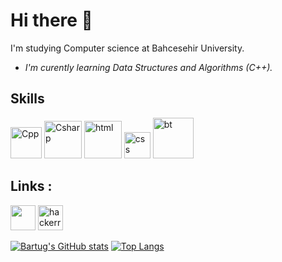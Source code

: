 # Hi there 👋
I'm studying Computer science at Bahcesehir University.

* *I'm curently learning Data Structures and Algorithms (C++).*

## Skills
<img src="https://raw.githubusercontent.com/Benio101/cpp-logo/master/cpp_logo.png" alt="Cpp" width="50"/>                                                                       <img src="https://www.freeiconspng.com/uploads/c-logo-icon-18.png" alt="Csharp" width="60"/>                                                                                     <img src="https://upload.wikimedia.org/wikipedia/commons/thumb/6/61/HTML5_logo_and_wordmark.svg/1024px-HTML5_logo_and_wordmark.svg.png" alt="html" width="60"/>                 <img src="https://upload.wikimedia.org/wikipedia/commons/thumb/d/d5/CSS3_logo_and_wordmark.svg/1200px-CSS3_logo_and_wordmark.svg.png" alt="css" width="42"/>                     <img src="https://camo.githubusercontent.com/bec2c92468d081617cb3145a8f3d8103e268bca400f6169c3a68dc66e05c971e/68747470733a2f2f76352e676574626f6f7473747261702e636f6d2f646f63732f352e302f6173736574732f6272616e642f626f6f7473747261702d6c6f676f2d736861646f772e706e67" alt="bt" width="65"/>


## Links :
  
[<img src='https://cdn.freelogovectors.net/wp-content/uploads/2020/01/linkedin-logo.png' height='40'>](https://www.linkedin.com/in/bartugkaan/)
[<img src='https://1.bp.blogspot.com/-ULT9oDhqr24/XJYCrttOEpI/AAAAAAAAJYE/inXHXlzblBI3SbcGpiUj4TMNj-E8uPlaQCK4BGAYYCw/s1600/logo%2Bhackerrank%2Bicon.png' alt='hackerrank' height='40'>](https://www.hackerrank.com/bartugkaan_cele1)

[![Bartug's GitHub stats](https://github-readme-stats.vercel.app/api?username=BartugKaan&theme=synthwave)](https://github.com/anuraghazra/github-readme-stats) [![Top Langs](https://github-readme-stats.vercel.app/api/top-langs/?username=BartugKaan&layout=compact)](https://github.com/anuraghazra/github-readme-stats)
